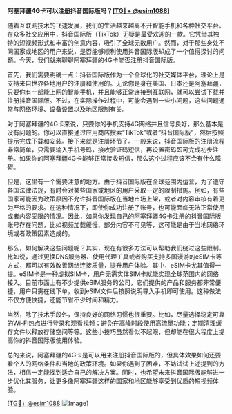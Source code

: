 **阿塞拜疆4G卡可以注册抖音国际版吗？[[TG💪+ @esim1088](https://t.me/s/esim1088)]**

随着互联网技术的飞速发展，我们的生活越来越离不开智能手机和各种社交平台。在众多社交应用中，抖音国际版（TikTok）无疑是最受欢迎的一款。它凭借其独特的短视频形式和丰富的创意内容，吸引了全球无数用户。然而，对于那些身处不同国家或地区的用户来说，是否能够顺利使用抖音国际版却成了一个值得探讨的问题。今天，我们就来聊聊阿塞拜疆的4G卡能否注册抖音国际版。

首先，我们需要明确一点：抖音国际版作为一个全球化的社交媒体平台，理论上是支持来自世界各地用户的注册和使用的。无论你是身在美国、日本还是阿塞拜疆，只要你有一部能上网的智能手机，并且能够正常连接到互联网，就可以尝试下载并注册抖音国际版。不过，在实际操作过程中，可能会遇到一些小问题，这些问题通常与网络环境、设备设置以及地区限制有关。

对于阿塞拜疆的4G卡来说，只要你的手机支持4G网络并且信号良好，那么基本是没有问题的。你可以直接通过应用商店搜索“TikTok”或者“抖音国际版”，然后按照提示完成下载和安装。接下来就是注册环节了。一般来说，抖音国际版的注册流程非常简单，只需要输入手机号码，接收验证码短信，再设置密码即可完成初步注册。如果你的阿塞拜疆4G卡能够正常接收短信，那么这个过程应该不会有什么障碍。

但是，这里有一个需要注意的地方。由于抖音国际版在全球范围内运营，为了遵守各国法律法规，有时会对某些国家或地区的用户采取一定的限制措施。例如，有些国家可能因为政策原因不允许抖音国际版在当地市场上架，或者对内容审核有着更为严格的要求。在这种情况下，即使你成功注册了账号，也可能面临无法正常使用或者内容受限的情况。因此，如果你发现自己的阿塞拜疆4G卡注册的抖音国际版账号存在问题，比如视频加载缓慢、部分内容不可见等，这可能是由于当地网络环境或者政策因素造成的。

那么，如何解决这些问题呢？其实，现在有很多方法可以帮助我们绕过这些限制。比如说，通过更换DNS服务器、使用代理工具或者购买支持多国漫游的eSIM卡等方式，都可以有效改善网络连接质量，提升用户体验。其中，eSIM卡尤其值得一提。eSIM卡是一种虚拟SIM卡，用户无需实体SIM卡就能实现全球范围内的网络接入。目前市面上有不少提供eSIM服务的公司，它们提供的产品和服务都非常便捷，用户只需在线下单，收到eSIM文件后按照说明导入手机即可使用。这种做法不仅方便快捷，还能节省不少时间和精力。

当然，除了技术手段外，保持良好的网络习惯也很重要。比如，尽量选择稳定可靠的Wi-Fi热点进行登录和观看视频；避免在高峰时段使用高流量功能；定期清理缓存文件以释放存储空间等等。这些小技巧虽然看似不起眼，但却能在很大程度上提高你的抖音国际版使用体验。

总的来说，阿塞拜疆的4G卡是可以用来注册抖音国际版的，但具体效果如何还要看个人的网络条件和当地的政策环境。如果你遇到了困难，不妨试试上述提到的方法，相信一定能找到适合自己的解决方案。同时，也希望未来抖音国际版能够进一步优化其服务，让更多像阿塞拜疆这样的国家和地区能够享受到优质的短视频体验。

[[TG💪+ @esim1088](https://t.me/s/esim1088) ![Image](https://i.postimg.cc/4NQfJmqS/Snipaste-2025-05-13-00-14-12.png)]